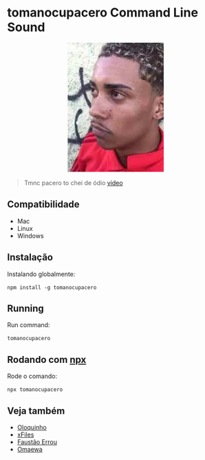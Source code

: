 # tomanocupacero Command Line Sound

<div style="text-align: center">
    <img src="./tomanocupacero.jpeg" height="300"/>
</div>

> Tmnc pacero to chei de ódio [video](https://twitter.com/mcpozedorodo/status/1194809058194264064?lang=en)

## Compatibilidade

- Mac
- Linux
- Windows

## Instalação
Instalando globalmente:

    npm install -g tomanocupacero

## Running
Run command:

    tomanocupacero
    
## Rodando com [npx](https://www.npmjs.com/package/npx)
Rode o comando:

    npx tomanocupacero


## Veja também

 - [Oloquinho](https://github.com/oloquinho/oloquinho)
 - [xFiles](https://github.com/BrOrlandi/xfiles/)
 - [Faustão Errou](https://github.com/BrOrlandi/faustao-errou/)
 - [Omaewa](https://github.com/BrOrlandi/omaewa/)